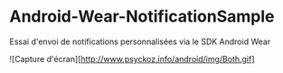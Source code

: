 Android-Wear-NotificationSample
===============================

Essai d'envoi de notifications personnalisées via le SDK Android Wear

![Capture d'écran][http://www.psyckoz.info/android/img/Both.gif]
